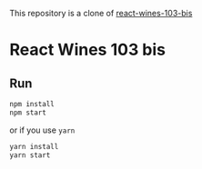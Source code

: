 This repository is a clone of [react-wines-103-bis](https://github.com/react-bootcamp/react-wines-103-biss)

# React Wines 103 bis

## Run

```sh
npm install
npm start
```

or if you use `yarn`

```sh
yarn install
yarn start
```
